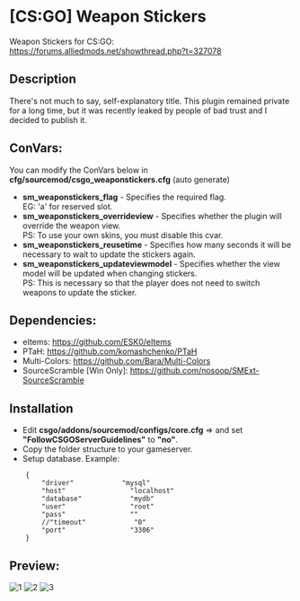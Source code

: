 # [CS:GO] Weapon Stickers
Weapon Stickers for CS:GO: https://forums.alliedmods.net/showthread.php?t=327078

## Description
There's not much to say, self-explanatory title. This plugin remained private for a long time, but it was recently leaked by people of bad trust and I decided to publish it.

## ConVars:
You can modify the ConVars below in **cfg/sourcemod/csgo_weaponstickers.cfg** (auto generate)
- **sm_weaponstickers_flag** - Specifies the required flag.
  <br>EG: 'a' for reserved slot.
- **sm_weaponstickers_overrideview** - Specifies whether the plugin will override the weapon view.
  <br>PS: To use your own skins, you must disable this cvar.
- **sm_weaponstickers_reusetime** - Specifies how many seconds it will be necessary to wait to update the stickers again.
- **sm_weaponstickers_updateviewmodel** - Specifies whether the view model will be updated when changing stickers.
  <br>PS: This is necessary so that the player does not need to switch weapons to update the sticker.

## Dependencies:
- eItems: https://github.com/ESK0/eItems
- PTaH: https://github.com/komashchenko/PTaH
- Multi-Colors: https://github.com/Bara/Multi-Colors
- SourceScramble [Win Only]: https://github.com/nosoop/SMExt-SourceScramble

## Installation
- Edit **csgo/addons/sourcemod/configs/core.cfg** => and set **"FollowCSGOServerGuidelines"** to **"no"**.
- Copy the folder structure to your gameserver.
- Setup database. Example:
```    "csgo_weaponstickers"
    {
        "driver"            "mysql"
        "host"                "localhost"
        "database"            "mydb"
        "user"                "root"
        "pass"                ""
        //"timeout"            "0"
        "port"                "3306"
    }
```
## Preview:
![1](/__git/imgs/1.jpg)
![2](/__git/imgs/2.png)
![3](/__git/imgs/3.png)
